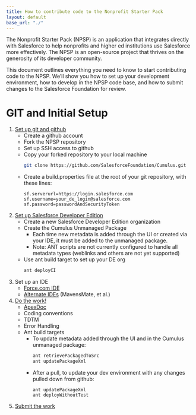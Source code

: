 ```yaml
---
title: How to contribute code to the Nonprofit Starter Pack
layout: default
base_url: "./"
---
```


The Nonprofit Starter Pack (NPSP) is an application that integrates directly with Salesforce to help nonprofits and higher ed institutions use Salesforce more effectively. The NPSP is an open-source project that thrives on the generosity of its developer community.

This document outlines everything you need to know to start contributing code to the NPSP. We’ll show you how to set up your development environment, how to develop in the NPSP code base, and how to submit changes to the Salesforce Foundation for review.

# GIT and Initial Setup

1.  [Set up git and github](Github.md)
    - Create a github account
    - Fork the NPSP repository
    - Set up SSH access to github
    - Copy your forked repository to your local machine
        ```sh
        git clone https://github.com/SalesforceFoundation/Cumulus.git
        ```
    - Create a build.properties file at the root of your git repository, with these lines:
        ```
        sf.serverurl=https://login.salesforce.com
        sf.username=your_de_login@salesforce.com
        sf.password=passwordAndSecurityToken
        ```
2.  [Set up Salesforce Developer Edition](Developer-Edition-Salesforce-Instance.md)
    - Create a new Salesforce Developer Edition organization
    - Create the Cumulus Unmanaged Package
        - Each time new metadata is added through the UI or created via your IDE, it must be added to the unmanaged package.
        - Note: ANT scripts are not currently configured to handle all metadata types (weblinks and others are not yet supported)
    - Use ant build target to set up your DE org
        ```sh
        ant deployCI
        ```
3. Set up an IDE
    - [Force.com IDE](Force.com-IDE-Setup.md)
    - [Alternate IDEs](Alternate-IDEs.md) (MavensMate, et al.)
4. [Do the work!](Do-the-Work.md)
    - [ApexDoc](http://developer.salesforcefoundation.org/Cumulus/)
    - Coding conventions
    - TDTM
    - Error Handling
    - Ant build targets
        - To update metadata added through the UI and in the Cumulus unmanaged package:
            ```sh
            ant retrievePackagedToSrc
            ant updatePackageXml
            ```
        - After a pull, to update your dev environment with any changes pulled down from github:
            ```
            ant updatePackageXml
            ant deployWithoutTest
            ```
5. [Submit the work](Submit-Your-Feature.md)
